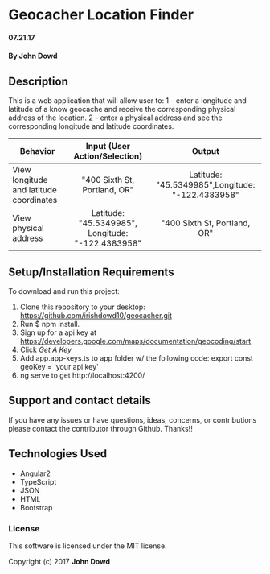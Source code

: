 # Geocacher Location Finder

#### 07.21.17

#### **By John Dowd**

## Description

This is a web application that will allow user to: 1 -  enter a longitude and latitude of a know geocache and receive the corresponding physical address of the location. 2 - enter a physical address and see the corresponding longitude and latitude coordinates.

|Behavior| Input (User Action/Selection) |Output|
|---|:---:|:---:|
|View longitude and latitude coordinates|"400 Sixth St, Portland, OR"| Latitude: "45.5349985",Longitude: "-122.4383958" |
|View physical address|Latitude: "45.5349985", Longitude: "-122.4383958"| "400 Sixth St, Portland, OR" |

## Setup/Installation Requirements

To download and run this project:
1. Clone this repository to your desktop: https://github.com/irishdowd10/geocacher.git
2. Run $ npm install.
3. Sign up for a api key at https://developers.google.com/maps/documentation/geocoding/start
4. Click _Get A Key_
5. Add app.app-keys.ts to app folder w/ the following code: export const geoKey = 'your api key'
6. ng serve to get http://localhost:4200/

## Support and contact details

If you have any issues or have questions, ideas, concerns, or contributions please contact the contributor through Github.  Thanks!!

## Technologies Used

* Angular2
* TypeScript
* JSON
* HTML
* Bootstrap

### License
This software is licensed under the MIT license.

Copyright (c) 2017 **John Dowd**
